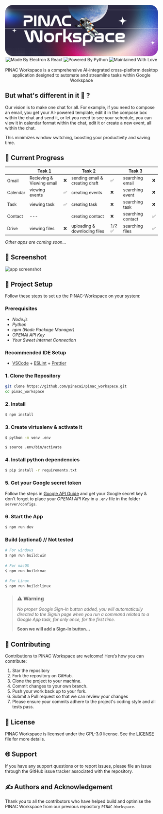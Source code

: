 <img src="https://github.com/pinacai/pinac_workspace/blob/main/assets/header.png" alt="">

<div align="center">

<img src="https://github.com/pinacai/pinac_workspace/blob/main/assets/build-with-electron-&-react.svg" alt="Made By Electron & React">
<img src="https://github.com/pinacai/pinac_workspace/blob/main/assets/powered-by-python.svg" alt="Powered By Python">
<img src="https://github.com/pinacai/pinac_workspace/blob/main/assets/maintained-with-love.svg" alt="Maintained With Love">
<br>
<br>
PINAC Workspace is a comprehensive AI-integrated cross-platform desktop application designed to automate and streamline tasks within Google Workspace
</div>

## But what's different in it 🤔 ?
Our vision is to make one chat for all. For example, if you need to compose an email, you get your AI-powered template, edit it in the compose box within the chat and send it, or let you need to see your schedule, you can view it in calendar format within the chat, edit it or create a new event, all within the chat.

This minimizes window switching, boosting your productivity and saving time.

## 🌟 Current Progress
|       |Task 1|    |Task 2|    |Task 3|    |
| ------|--------------------------------|----|-----------------|----|-----------------|----|
| Gmail | Recieving & Viewing email | ❌ | sending email & creating draft | ✅ | searching email | ❌ |
| Calendar | viewing events | ✅ | creating events | ❌ | searching event | ❌ |
| Task | viewing task | ✅ | creating task | ❌ | searching task | ❌ |
| Contact | --- |  | creating contact | ❌ | searching contact | ✅ |
| Drive | viewing files | ❌ | uploading & downloding files | 1/2 ✅ | searching files | ✅ |

_Other apps are coming soon..._

## 📸 Screenshot
<img src="https://github.com/pinacai/pinac_workspace/blob/main/assets/screenshot.png" alt="app screenshot">

##  🚀 Project Setup
Follow these steps to set up the PINAC-Workspace on your system:

### Prerequisites
- _Node.js_
- _Python_
- _npm (Node Package Manager)_
- _OPENAI API Key_
- _Your Sweet Internet Connection_

### Recommended IDE Setup
- [VSCode](https://code.visualstudio.com/) + [ESLint](https://marketplace.visualstudio.com/items?itemName=dbaeumer.vscode-eslint) + [Prettier](https://marketplace.visualstudio.com/items?itemName=esbenp.prettier-vscode)

### 1. Clone the Repository
  ```bash
  git clone https://github.com/pinacai/pinac_workspace.git
  cd pinac_workspace
  ```

### 2. Install
  ```bash
  $ npm install
  ```
### 3. Create virtualenv & activate it
  ```bash
  $ python -m venv .env
  ```
  ```bash
  $ source .env/bin/activate
  ```
### 4. Install python dependencies
  ```bash
  $ pip install -r requirements.txt
  ```

### 5. Get your Google secret token
  Follow the steps in <a href='https://github.com/pinacai/pinac_workspace/blob/6314b7e2a4e41bb72c699fad18343d43eee1a320/Google%20API%20Guide.md'>Google API Guide</a> and get your Google secret key & don't forget to place your _OPENAI API Key_ in a `.env` file in the folder `server/configs`.

### 6. Start the App
  ```bash
  $ npm run dev
  ```

### Build (optional) // Not tested
  ```bash
  # For windows
  $ npm run build:win

  # For macOS
  $ npm run build:mac

  # For Linux
  $ npm run build:linux
  ```

> ### ⚠️ Warning
> _No proper Google Sign-In button added, you will automatically directed to the SignIn page when you run a command related to a Google App task, for only once, for the first time._  
>
> **Soon we will add a Sign-In button...**

## 💁 Contributing
Contributions to PINAC Workspace are welcome! Here’s how you can contribute:

1. Star the repository
2. Fork the repository on GitHub.
3. Clone the project to your machine.
4. Commit changes to your own branch.
5. Push your work back up to your fork.
6. Submit a Pull request so that we can review your changes
7. Please ensure your commits adhere to the project's coding style and all tests pass.

## 📄 License
PINAC Workspace is licensed under the GPL-3.0 license. See the <a href="https://github.com/pinacai/pinac_workspace/blob/main/LICENSE">LICENSE</a> file for more details.

## 🌐 Support
If you have any support questions or to report issues, please file an issue through the GitHub issue tracker associated with the repository.

## ✍️  Authors and Acknowledgement
Thank you to all the contributors who have helped build and optimise the PINAC Workspace from our previous repository `PINAC-Workspace`.
